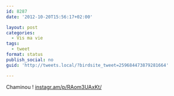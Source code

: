 ```yaml
---
id: 8287
date: '2012-10-20T15:56:17+02:00'

layout: post
categories:
  - Vis ma vie
tags:
  - tweet
format: status
publish_social: no
guid: 'http://tweets.local/?birdsite_tweet=259684473879281664'

---
```


Chaminou ! [instagr.am/p/RAom3UAxKt/](http://instagr.am/p/RAom3UAxKt/)